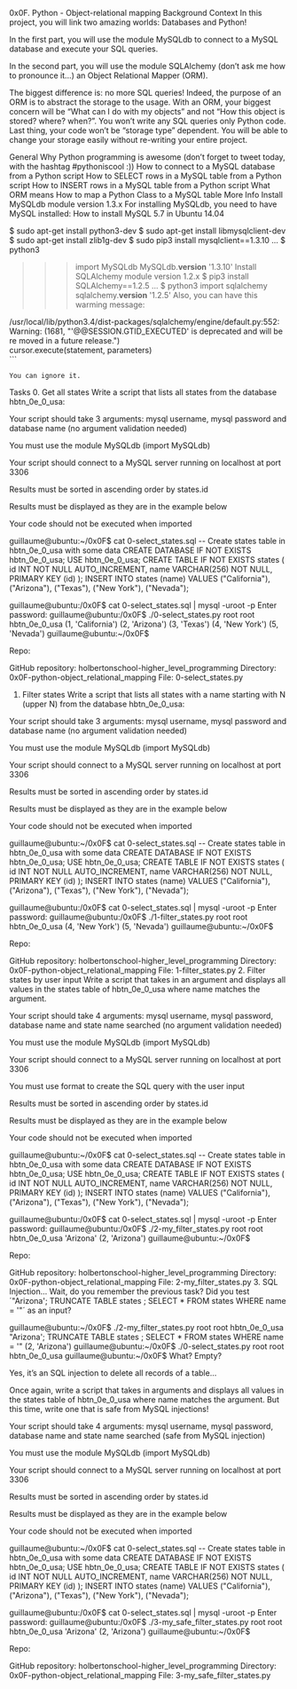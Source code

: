 0x0F. Python - Object-relational mapping
Background Context
In this project, you will link two amazing worlds: Databases and Python!

In the first part, you will use the module MySQLdb to connect to a MySQL database and execute your SQL queries.

In the second part, you will use the module SQLAlchemy (don’t ask me how to pronounce it…) an Object Relational Mapper (ORM).

The biggest difference is: no more SQL queries! Indeed, the purpose of an ORM is to abstract the storage to the usage. With an ORM, your biggest concern will be “What can I do with my objects” and not “How this object is stored? where? when?”. You won’t write any SQL queries only Python code. Last thing, your code won’t be “storage type” dependent. You will be able to change your storage easily without re-writing your entire project.

General
Why Python programming is awesome (don’t forget to tweet today, with the hashtag #pythoniscool :))
How to connect to a MySQL database from a Python script
How to SELECT rows in a MySQL table from a Python script
How to INSERT rows in a MySQL table from a Python script
What ORM means
How to map a Python Class to a MySQL table
More Info
Install MySQLdb module version 1.3.x
For installing MySQLdb, you need to have MySQL installed: How to install MySQL 5.7 in Ubuntu 14.04

$ sudo apt-get install python3-dev
$ sudo apt-get install libmysqlclient-dev
$ sudo apt-get install zlib1g-dev
$ sudo pip3 install mysqlclient==1.3.10
...
$ python3
>>> import MySQLdb
>>> MySQLdb.__version__ 
'1.3.10'
Install SQLAlchemy module version 1.2.x
$ pip3 install SQLAlchemy==1.2.5
...
$ python3
>>> import sqlalchemy
>>> sqlalchemy.__version__ 
'1.2.5'
Also, you can have this warming message:

/usr/local/lib/python3.4/dist-packages/sqlalchemy/engine/default.py:552: Warning: (1681, "'@@SESSION.GTID_EXECUTED' is deprecated and will be re
moved in a future release.")                                                                                                                    
cursor.execute(statement, parameters)  
    ```

    You can ignore it.
Tasks
0. Get all states
Write a script that lists all states from the database hbtn_0e_0_usa:

Your script should take 3 arguments: mysql username, mysql password and database name (no argument validation needed)

You must use the module MySQLdb (import MySQLdb)

Your script should connect to a MySQL server running on localhost at port 3306

Results must be sorted in ascending order by states.id

Results must be displayed as they are in the example below

Your code should not be executed when imported

guillaume@ubuntu:~/0x0F$ cat 0-select_states.sql -- Create states table in hbtn_0e_0_usa with some data CREATE DATABASE IF NOT EXISTS hbtn_0e_0_usa; USE hbtn_0e_0_usa; CREATE TABLE IF NOT EXISTS states ( id INT NOT NULL AUTO_INCREMENT, name VARCHAR(256) NOT NULL, PRIMARY KEY (id) ); INSERT INTO states (name) VALUES ("California"), ("Arizona"), ("Texas"), ("New York"), ("Nevada");

guillaume@ubuntu:/0x0F$ cat 0-select_states.sql | mysql -uroot -p Enter password: guillaume@ubuntu:/0x0F$ ./0-select_states.py root root hbtn_0e_0_usa (1, 'California') (2, 'Arizona') (3, 'Texas') (4, 'New York') (5, 'Nevada') guillaume@ubuntu:~/0x0F$

Repo:

GitHub repository: holbertonschool-higher_level_programming
Directory: 0x0F-python-object_relational_mapping
File: 0-select_states.py
1. Filter states
Write a script that lists all states with a name starting with N (upper N) from the database hbtn_0e_0_usa:

Your script should take 3 arguments: mysql username, mysql password and database name (no argument validation needed)

You must use the module MySQLdb (import MySQLdb)

Your script should connect to a MySQL server running on localhost at port 3306

Results must be sorted in ascending order by states.id

Results must be displayed as they are in the example below

Your code should not be executed when imported

guillaume@ubuntu:~/0x0F$ cat 0-select_states.sql -- Create states table in hbtn_0e_0_usa with some data CREATE DATABASE IF NOT EXISTS hbtn_0e_0_usa; USE hbtn_0e_0_usa; CREATE TABLE IF NOT EXISTS states ( id INT NOT NULL AUTO_INCREMENT, name VARCHAR(256) NOT NULL, PRIMARY KEY (id) ); INSERT INTO states (name) VALUES ("California"), ("Arizona"), ("Texas"), ("New York"), ("Nevada");

guillaume@ubuntu:/0x0F$ cat 0-select_states.sql | mysql -uroot -p Enter password: guillaume@ubuntu:/0x0F$ ./1-filter_states.py root root hbtn_0e_0_usa (4, 'New York') (5, 'Nevada') guillaume@ubuntu:~/0x0F$

Repo:

GitHub repository: holbertonschool-higher_level_programming
Directory: 0x0F-python-object_relational_mapping
File: 1-filter_states.py
2. Filter states by user input
Write a script that takes in an argument and displays all values in the states table of hbtn_0e_0_usa where name matches the argument.

Your script should take 4 arguments: mysql username, mysql password, database name and state name searched (no argument validation needed)

You must use the module MySQLdb (import MySQLdb)

Your script should connect to a MySQL server running on localhost at port 3306

You must use format to create the SQL query with the user input

Results must be sorted in ascending order by states.id

Results must be displayed as they are in the example below

Your code should not be executed when imported

guillaume@ubuntu:~/0x0F$ cat 0-select_states.sql -- Create states table in hbtn_0e_0_usa with some data CREATE DATABASE IF NOT EXISTS hbtn_0e_0_usa; USE hbtn_0e_0_usa; CREATE TABLE IF NOT EXISTS states ( id INT NOT NULL AUTO_INCREMENT, name VARCHAR(256) NOT NULL, PRIMARY KEY (id) ); INSERT INTO states (name) VALUES ("California"), ("Arizona"), ("Texas"), ("New York"), ("Nevada");

guillaume@ubuntu:/0x0F$ cat 0-select_states.sql | mysql -uroot -p Enter password: guillaume@ubuntu:/0x0F$ ./2-my_filter_states.py root root hbtn_0e_0_usa 'Arizona' (2, 'Arizona') guillaume@ubuntu:~/0x0F$

Repo:

GitHub repository: holbertonschool-higher_level_programming
Directory: 0x0F-python-object_relational_mapping
File: 2-my_filter_states.py
3. SQL Injection...
Wait, do you remember the previous task? Did you test ´"Arizona'; TRUNCATE TABLE states ; SELECT * FROM states WHERE name = '"´ as an input?

guillaume@ubuntu:~/0x0F$ ./2-my_filter_states.py root root hbtn_0e_0_usa "Arizona'; TRUNCATE TABLE states ; SELECT * FROM states WHERE name = '"
(2, 'Arizona')
guillaume@ubuntu:~/0x0F$ ./0-select_states.py root root hbtn_0e_0_usa
guillaume@ubuntu:~/0x0F$ 
What? Empty?

Yes, it’s an SQL injection to delete all records of a table…

Once again, write a script that takes in arguments and displays all values in the states table of hbtn_0e_0_usa where name matches the argument. But this time, write one that is safe from MySQL injections!

Your script should take 4 arguments: mysql username, mysql password, database name and state name searched (safe from MySQL injection)

You must use the module MySQLdb (import MySQLdb)

Your script should connect to a MySQL server running on localhost at port 3306

Results must be sorted in ascending order by states.id

Results must be displayed as they are in the example below

Your code should not be executed when imported

guillaume@ubuntu:~/0x0F$ cat 0-select_states.sql -- Create states table in hbtn_0e_0_usa with some data CREATE DATABASE IF NOT EXISTS hbtn_0e_0_usa; USE hbtn_0e_0_usa; CREATE TABLE IF NOT EXISTS states ( id INT NOT NULL AUTO_INCREMENT, name VARCHAR(256) NOT NULL, PRIMARY KEY (id) ); INSERT INTO states (name) VALUES ("California"), ("Arizona"), ("Texas"), ("New York"), ("Nevada");

guillaume@ubuntu:/0x0F$ cat 0-select_states.sql | mysql -uroot -p Enter password: guillaume@ubuntu:/0x0F$ ./3-my_safe_filter_states.py root root hbtn_0e_0_usa 'Arizona' (2, 'Arizona') guillaume@ubuntu:~/0x0F$

Repo:

GitHub repository: holbertonschool-higher_level_programming
Directory: 0x0F-python-object_relational_mapping
File: 3-my_safe_filter_states.py
